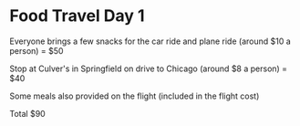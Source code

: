 # Food Travel Day 1

Everyone brings a few snacks for the car ride and plane ride (around $10 a person) = $50

Stop at Culver's in Springfield on drive to Chicago (around $8 a person) = $40

Some meals also provided on the flight (included in the flight cost)

Total $90
